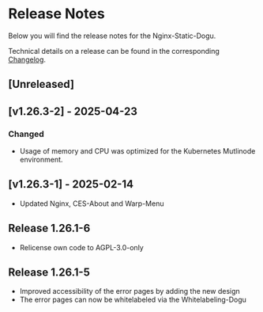 # Release Notes

Below you will find the release notes for the Nginx-Static-Dogu.

Technical details on a release can be found in the corresponding [Changelog](https://docs.cloudogu.com/de/docs/dogus/nginx-static/CHANGELOG/).

## [Unreleased]

## [v1.26.3-2] - 2025-04-23
### Changed
- Usage of memory and CPU was optimized for the Kubernetes Mutlinode environment.

## [v1.26.3-1] - 2025-02-14
- Updated Nginx, CES-About and Warp-Menu

## Release 1.26.1-6
- Relicense own code to AGPL-3.0-only

## Release 1.26.1-5

* Improved accessibility of the error pages by adding the new design
* The error pages can now be whitelabeled via the Whitelabeling-Dogu
